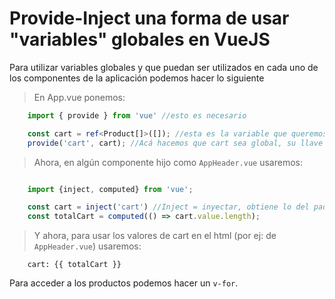 # Provide-Inject una forma de usar "variables" globales en VueJS

Para utilizar variables globales y que puedan ser utilizados en cada uno de los componentes de la aplicación podemos hacer lo siguiente


> En App.vue ponemos:
```typescript
    import { provide } from 'vue' //esto es necesario

    const cart = ref<Product[]>([]); //esta es la variable que queremos que sea global
    provide('cart', cart); //Acá hacemos que cart sea global, su llave será 'cart'
```

> Ahora, en algún componente hijo como `AppHeader.vue` usaremos:

```typescript

    import {inject, computed} from 'vue';

    const cart = inject('cart') //Inject = inyectar, obtiene lo del padre
    const totalCart = computed(() => cart.value.length);
```

> Y ahora, para usar los valores de cart en el html (por ej: de `AppHeader.vue`) usaremos:

```vuejs
    cart: {{ totalCart }}
```
Para acceder a los productos podemos hacer un `v-for`.